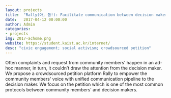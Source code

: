 ```yaml
---
layout: projects
title:  "Rally(아, 쫌!): Facilitate communication between decision maker & citizens by empowering citizen’s voice with crowdsourced petition"
date:   2017-04-12 00:00:00
author: Admin
categories:
- projects
img: 2017-achome.png
website: https://student.kaist.ac.kr/internet/
desc: "civic engagement; social activism; crowdsourced petition"
---
```

Often complaints and request from community members’ happen in an ad-hoc manner, in turn, it couldn’t draw the attention from the decision maker. We propose a crowdsourced petition platform Rally to empower the community members' voice with unified communication pipeline to the decision maker. We focus on the petition which is one of the most common protocols between community members’ and decision makers. 